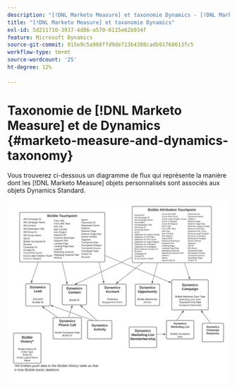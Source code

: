 ```yaml
---
description: "[!DNL Marketo Measure] et taxonomie Dynamics - [!DNL Marketo Measure]"
title: "[!DNL Marketo Measure] et taxonomie Dynamics"
exl-id: 5d211710-3937-4d86-a570-8115e62b934f
feature: Microsoft Dynamics
source-git-commit: 915e9c5a968ffd9de713b4308cadb91768613fc5
workflow-type: tm+mt
source-wordcount: '25'
ht-degree: 12%

---
```


# Taxonomie de [!DNL Marketo Measure] et de Dynamics {#marketo-measure-and-dynamics-taxonomy}

Vous trouverez ci-dessous un diagramme de flux qui représente la manière dont les [!DNL Marketo Measure] objets personnalisés sont associés aux objets Dynamics Standard.<p>

![](assets/bizible-and-dynamics-taxonomy-1.png)
